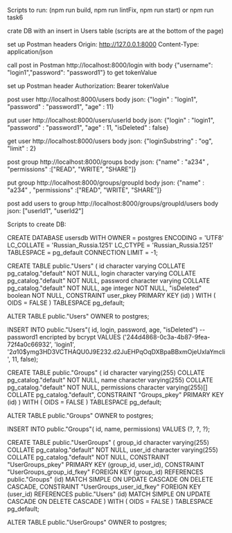 Scripts to run: (npm run build, npm run lintFix, npm run start) or npm run task6

crate DB with an insert in Users table (scripts are at the bottom of the page)

set up Postman headers 
Origin: http://127.0.0.1:8000
Content-Type: application/json

call post in Postman http://localhost:8000/login 
with body {"username": "login1","password": "password1"} to get tokenValue

set up Postman header Authorization: Bearer tokenValue

post user http://localhost:8000/users 
body json: {"login" : "login1", "password" : "password1", "age" : 11}

put user http://localhost:8000/users/userId 
body json: {"login" : "login1", "password" : "password1", "age" : 11, "isDeleted" : false}

get user http://localhost:8000/users 
body json: {"loginSubstring" : "og", "limit" : 2}

post group http://localhost:8000/groups 
body json: {"name" : "a234" , "permissions" :["READ", "WRITE", "SHARE"]}

put group http://localhost:8000/groups/groupId 
body json: {"name" : "a234" , "permissions" :["READ", "WRITE", "SHARE"]}

post add users to group http://localhost:8000/groups/groupId/users 
body json: ["userId1", "userId2"]

Scripts to create DB:

CREATE DATABASE usersdb
    WITH 
    OWNER = postgres
    ENCODING = 'UTF8'
    LC_COLLATE = 'Russian_Russia.1251'
    LC_CTYPE = 'Russian_Russia.1251'
    TABLESPACE = pg_default
    CONNECTION LIMIT = -1;
	
CREATE TABLE public."Users"
(
    id character varying COLLATE pg_catalog."default" NOT NULL,
    login character varying COLLATE pg_catalog."default" NOT NULL,
    password character varying COLLATE pg_catalog."default" NOT NULL,
    age integer NOT NULL,
    "isDeleted" boolean NOT NULL,
    CONSTRAINT user_pkey PRIMARY KEY (id)
)
WITH (
    OIDS = FALSE
)
TABLESPACE pg_default;

ALTER TABLE public."Users"
    OWNER to postgres;
	
INSERT INTO public."Users"(
	id, login, password, age, "isDeleted") 						-- password1 encripted by bcrypt
	VALUES ('244d4868-0c3a-4b87-9fea-72f4a0c66932', 'login1', '$2a$10$ymg3HD3VCTHAQU0J9E232.d2JuEHPqOqDXBpaBBxmOjeUxIaYmcli', 11, false);
	
CREATE TABLE public."Groups"
(
    id character varying(255) COLLATE pg_catalog."default" NOT NULL,
    name character varying(255) COLLATE pg_catalog."default" NOT NULL,
    permissions character varying(255)[] COLLATE pg_catalog."default",
    CONSTRAINT "Groups_pkey" PRIMARY KEY (id)
)
WITH (
    OIDS = FALSE
)
TABLESPACE pg_default;

ALTER TABLE public."Groups"
    OWNER to postgres;

INSERT INTO public."Groups"(
	id, name, permissions)
	VALUES (?, ?, ?);
	
CREATE TABLE public."UserGroups"
(
    group_id character varying(255) COLLATE pg_catalog."default" NOT NULL,
    user_id character varying(255) COLLATE pg_catalog."default" NOT NULL,
    CONSTRAINT "UserGroups_pkey" PRIMARY KEY (group_id, user_id),
    CONSTRAINT "UserGroups_group_id_fkey" FOREIGN KEY (group_id)
        REFERENCES public."Groups" (id) MATCH SIMPLE
        ON UPDATE CASCADE
        ON DELETE CASCADE,
    CONSTRAINT "UserGroups_user_id_fkey" FOREIGN KEY (user_id)
        REFERENCES public."Users" (id) MATCH SIMPLE
        ON UPDATE CASCADE
        ON DELETE CASCADE
)
WITH (
    OIDS = FALSE
)
TABLESPACE pg_default;

ALTER TABLE public."UserGroups"
    OWNER to postgres;
